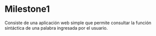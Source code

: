 Milestone1
========================
Consiste de una aplicación web simple que permite consultar la función sintáctica de una palabra ingresada por el usuario.
